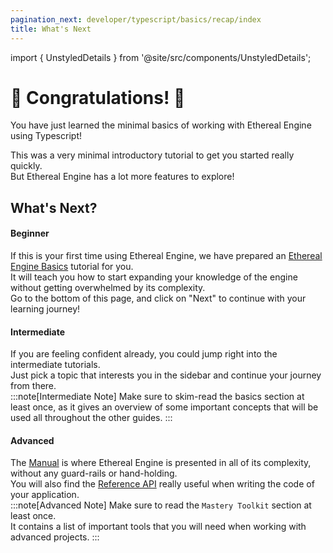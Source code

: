 ```yaml
---
pagination_next: developer/typescript/basics/recap/index
title: What's Next
---
```

import { UnstyledDetails } from '@site/src/components/UnstyledDetails';

# 🎉 Congratulations! 🎉
You have just learned the minimal basics of working with Ethereal Engine using Typescript!  

This was a very minimal introductory tutorial to get you started really quickly.  
But Ethereal Engine has a lot more features to explore!

## What's Next?
#### Beginner
If this is your first time using Ethereal Engine, we have prepared an [Ethereal Engine Basics](/developer/typescript/basics) tutorial for you.  
It will teach you how to start expanding your knowledge of the engine without getting overwhelmed by its complexity.  
Go to the bottom of this page, and click on "Next" to continue with your learning journey!

#### Intermediate
If you are feeling confident already, you could jump right into the intermediate tutorials.  
Just pick a topic that interests you in the sidebar and continue your journey from there.  
:::note[Intermediate Note]
Make sure to skim-read the basics section at least once, as it gives an overview of some important concepts that will be used all throughout the other guides.
:::

#### Advanced
The [Manual](/manual) is where Ethereal Engine is presented in all of its complexity, without any guard-rails or hand-holding.  
You will also find the [Reference API](https://etherealengine.github.io/etherealengine-docs//api) really useful when writing the code of your application.  
:::note[Advanced Note]
Make sure to read the `Mastery Toolkit` section at least once.  
It contains a list of important tools that you will need when working with advanced projects.
:::

<!-- TODO: Add a list of cool and interesting topics to read next here -->
